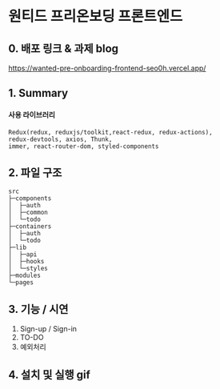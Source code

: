 # **원티드 프리온보딩 프론트엔드**
## **0. 배포 링크 & 과제 blog**
https://wanted-pre-onboarding-frontend-seo0h.vercel.app/

## **1. Summary**
#### **사용 라이브러리**
```
Redux(redux, reduxjs/toolkit,react-redux, redux-actions),
redux-devtools, axios, Thunk,
immer, react-router-dom, styled-components
```

## **2. 파일 구조**
```
src
├─components
│  ├─auth
│  ├─common
│  └─todo
├─containers
│  ├─auth
│  └─todo
├─lib
│  ├─api
│  ├─hooks
│  └─styles
├─modules
└─pages
```

## **3. 기능 / 시연**
1. Sign-up / Sign-in
2. TO-DO
3. 예외처리

## **4. 설치 및 실행 gif**
